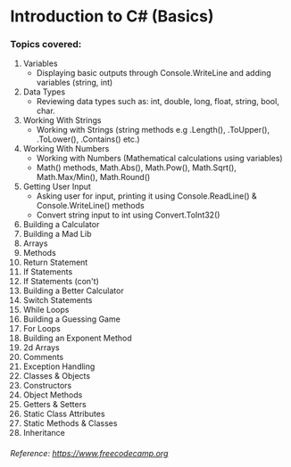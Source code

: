 # Introduction to C# (Basics)

### Topics covered:


1. Variables
    - Displaying basic outputs through Console.WriteLine and adding variables (string, int)
2. Data Types
    - Reviewing data types such as: int, double, long, float, string, bool, char.
3. Working With Strings
    - Working with Strings (string methods e.g .Length(), .ToUpper(), .ToLower(), .Contains() etc.)
4. Working With Numbers
    - Working with Numbers (Mathematical calculations using variables)
    - Math() methods, Math.Abs(), Math.Pow(), Math.Sqrt(), Math.Max/Min(), Math.Round()
5. Getting User Input
    - Asking user for input, printing it using Console.ReadLine() & Console.WriteLine() methods
    - Convert string input to int using Convert.ToInt32()
11. Building a Calculator
12. Building a Mad Lib
13. Arrays
14. Methods
15. Return Statement
16. If Statements
17. If Statements (con't)
18. Building a Better Calculator
19. Switch Statements
20. While Loops
21. Building a Guessing Game
22. For Loops
23. Building an Exponent Method
24. 2d Arrays
25. Comments
26. Exception Handling
27. Classes & Objects
28. Constructors
29. Object Methods
30. Getters & Setters
31. Static Class Attributes
32. Static Methods & Classes
33. Inheritance


###### *Reference: https://www.freecodecamp.org*
